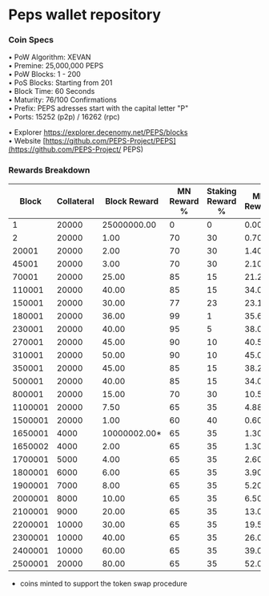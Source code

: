Peps wallet repository
=====================================

### Coin Specs

• PoW Algorithm: XEVAN  
• Premine: 25,000,000 PEPS  
• PoW Blocks: 1 - 200  
• PoS Blocks: Starting from 201  
• Block Time: 60 Seconds  
• Maturity: 76/100 Confirmations  
• Prefix: PEPS adresses start with the capital letter "P"  
• Ports: 15252 (p2p) / 16262 (rpc)  

• Explorer https://explorer.decenomy.net/PEPS/blocks  
• Website [https://github.com/PEPS-Project/PEPS](https://github.com/PEPS-Project/  PEPS)

### Rewards Breakdown

|Block  |Collateral|Block Reward|MN Reward %|Staking Reward %|MN Reward|Staker Reward|roi 500|roi 1000|roi 1500|roi 2000|roi 2500|coin supply|
|-------|----------|------------|-----------|----------------|---------|-------------|-------|--------|--------|--------|--------|-----------|
|1      |20000     |25000000.00 |0          |0               |0.00     |0.00         |0.00   |0.00    |0.00    |0.00    |0.00    |25M        |
|2      |20000     |1.00        |70         |30              |0.70     |0.30         |3.68   |1.84    |1.23    |0.92    |0.74    |25M        |
|20001  |20000     |2.00        |70         |30              |1.40     |0.60         |7.36   |3.68    |2.45    |1.84    |1.47    |25M        |
|45001  |20000     |3.00        |70         |30              |2.10     |0.90         |11.04  |5.52    |3.68    |2.76    |2.21    |25M        |
|70001  |20000     |25.00       |85         |15              |21.25    |3.75         |111.69 |55.84   |37.23   |27.92   |22.34   |25M        |
|110001 |20000     |40.00       |85         |15              |34.00    |6.00         |178.70 |89.35   |59.57   |44.68   |35.74   |26M        |
|150001 |20000     |30.00       |77         |23              |23.10    |6.90         |121.41 |60.71   |40.47   |30.35   |24.28   |28M        |
|180001 |20000     |36.00       |99         |1               |35.64    |0.36         |187.32 |93.66   |62.44   |46.83   |37.46   |29M        |
|230001 |20000     |40.00       |95         |5               |38.00    |2.00         |199.73 |99.86   |66.58   |49.93   |39.95   |30M        |
|270001 |20000     |45.00       |90         |10              |40.50    |4.50         |212.87 |106.43  |70.96   |53.22   |42.57   |32M        |
|310001 |20000     |50.00       |90         |10              |45.00    |5.00         |236.52 |118.26  |78.84   |59.13   |47.30   |34M        |
|350001 |20000     |45.00       |85         |15              |38.25    |6.75         |201.04 |100.52  |67.01   |50.26   |40.21   |36M        |
|500001 |20000     |40.00       |85         |15              |34.00    |6.00         |178.70 |89.35   |59.57   |44.68   |35.74   |43M        |
|800001 |20000     |15.00       |70         |30              |10.50    |4.50         |55.19  |27.59   |18.40   |13.80   |11.04   |55M        |
|1100001|20000     |7.50        |65         |35              |4.88     |2.63         |25.62  |12.81   |8.54    |6.41    |5.12    |59M        |
|1500001|20000     |1.00        |60         |40              |0.60     |0.40         |3.15   |1.58    |1.05    |0.79    |0.63    |62M        |
|1650001|4000      |10000002.00*|65         |35              |1.30     |0.70         |34.16  |17.08   |11.39   |8.54    |6.83    |72M        |
|1650002|4000      |2.00        |65         |35              |1.30     |0.70         |34.16  |17.08   |11.39   |8.54    |6.83    |72M        |
|1700001|5000      |4.00        |65         |35              |2.60     |1.40         |54.66  |27.33   |18.22   |13.67   |10.93   |72M        |
|1800001|6000      |6.00        |65         |35              |3.90     |2.10         |68.33  |34.16   |22.78   |17.08   |13.67   |73M        |
|1900001|7000      |8.00        |65         |35              |5.20     |2.80         |78.09  |39.04   |26.03   |19.52   |15.62   |73M        |
|2000001|8000      |10.00       |65         |35              |6.50     |3.50         |85.41  |42.70   |28.47   |21.35   |17.08   |74M        |
|2100001|9000      |20.00       |65         |35              |13.00    |7.00         |151.84 |75.92   |50.61   |37.96   |30.37   |75M        |
|2200001|10000     |30.00       |65         |35              |19.50    |10.50        |204.98 |102.49  |68.33   |51.25   |41.00   |77M        |
|2300001|10000     |40.00       |65         |35              |26.00    |14.00        |273.31 |136.66  |91.10   |68.33   |54.66   |80M        |
|2400001|10000     |60.00       |65         |35              |39.00    |21.00        |409.97 |204.98  |136.66  |102.49  |81.99   |84M        |
|2500001|20000     |80.00       |65         |35              |52.00    |28.00        |273.31 |136.66  |91.10   |68.33   |54.66   |90M        |

* coins minted to support the token swap procedure